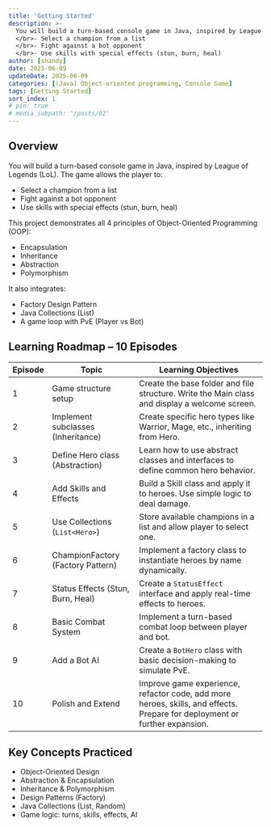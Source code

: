 ```yaml
---
title: 'Getting Started'
description: >-
  You will build a turn-based console game in Java, inspired by League of Legends (LoL). The game allows the player to:
  </br>- Select a champion from a list
  </br>- Fight against a bot opponent
  </br>- Use skills with special effects (stun, burn, heal)
author: [shandy]
date: 2025-06-09
updateDate: 2025-06-09
categories: [(Java) Object-oriented programming, Console Game]
tags: [Getting Started]
sort_index: 1
# pin: true
# media_subpath: '/posts/02'
---
```


## Overview
You will build a turn-based console game in Java, inspired by League of Legends (LoL). The game allows the player to:
- Select a champion from a list
- Fight against a bot opponent
- Use skills with special effects (stun, burn, heal)

This project demonstrates all 4 principles of Object-Oriented Programming (OOP):
- Encapsulation
- Inheritance
- Abstraction
- Polymorphism

It also integrates:
- Factory Design Pattern
- Java Collections (List<Hero>)
- A game loop with PvE (Player vs Bot)

##  Learning Roadmap – 10 Episodes

| Episode | Topic                              | Learning Objectives                                                                                                        |
| ------- | ---------------------------------- | -------------------------------------------------------------------------------------------------------------------------- |
| 1       | Game structure setup               | Create the base folder and file structure. Write the Main class and display a welcome screen.                              |
| 2       |  Implement subclasses (Inheritance)  | Create specific hero types like Warrior, Mage, etc., inheriting from Hero.                                           |
| 3       | Define Hero class (Abstraction)  | Learn how to use abstract classes and interfaces to define common hero behavior.                                                 |
| 4       | Add Skills and Effects             | Build a Skill class and apply it to heroes. Use simple logic to deal damage.                                               |
| 5       | Use Collections (`List<Hero>`)     | Store available champions in a list and allow player to select one.                                                        |
| 6       | ChampionFactory (Factory Pattern)  | Implement a factory class to instantiate heroes by name dynamically.                                                       |
| 7       | Status Effects (Stun, Burn, Heal)  | Create a `StatusEffect` interface and apply real-time effects to heroes.                                                   |
| 8       | Basic Combat System                | Implement a turn-based combat loop between player and bot.                                                                 |
| 9       | Add a Bot AI                       | Create a `BotHero` class with basic decision-making to simulate PvE.                                                       |
| 10      | Polish and Extend                  | Improve game experience, refactor code, add more heroes, skills, and effects. Prepare for deployment or further expansion. |


## Key Concepts Practiced
- Object-Oriented Design
- Abstraction & Encapsulation
- Inheritance & Polymorphism
- Design Patterns (Factory)
- Java Collections (List, Random)
- Game logic: turns, skills, effects, AI
